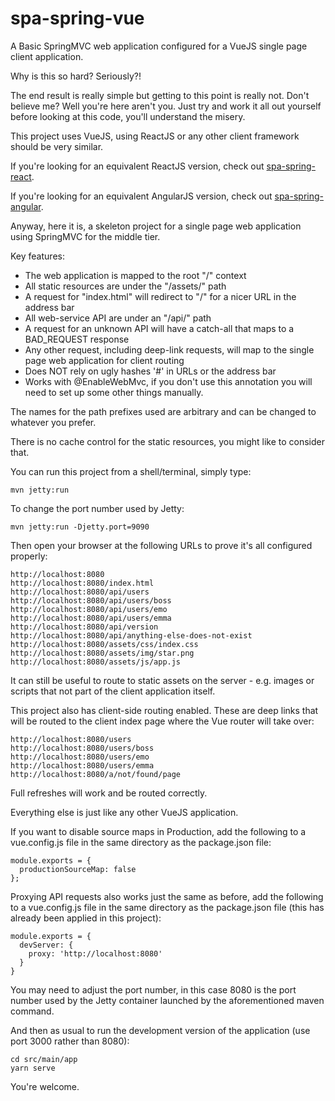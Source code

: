 # spa-spring-vue
A Basic SpringMVC web application configured for a VueJS single page client application.

Why is this so hard? Seriously?!

The end result is really simple but getting to this point is really not. Don't believe me? Well you're here
aren't you. Just try and work it all out yourself before looking at this code, you'll understand the misery.

This project uses VueJS, using ReactJS or any other client framework should be very similar.

If you're looking for an equivalent ReactJS version, check out [spa-spring-react](https://github.com/caprica/spa-spring-react).

If you're looking for an equivalent AngularJS version, check out [spa-spring-angular](https://github.com/caprica/spa-spring-angular).

Anyway, here it is, a skeleton project for a single page web application using SpringMVC for the middle tier.

Key features:

 * The web application is mapped to the root "/" context
 * All static resources are under the "/assets/" path
 * A request for "index.html" will redirect to "/" for a nicer URL in the address bar
 * All web-service API are under an "/api/" path
 * A request for an unknown API will have a catch-all that maps to a BAD_REQUEST response
 * Any other request, including deep-link requests, will map to the single page web application for client
   routing
 * Does NOT rely on ugly hashes '#' in URLs or the address bar 
 * Works with @EnableWebMvc, if you don't use this annotation you will need to set up some other things manually.

The names for the path prefixes used are arbitrary and can be changed to whatever you prefer.

There is no cache control for the static resources, you might like to consider that.

You can run this project from a shell/terminal, simply type:

```
mvn jetty:run
```

To change the port number used by Jetty:

```
mvn jetty:run -Djetty.port=9090
```

Then open your browser at the following URLs to prove it's all configured properly:

```
http://localhost:8080
http://localhost:8080/index.html
http://localhost:8080/api/users
http://localhost:8080/api/users/boss
http://localhost:8080/api/users/emo
http://localhost:8080/api/users/emma
http://localhost:8080/api/version
http://localhost:8080/api/anything-else-does-not-exist
http://localhost:8080/assets/css/index.css
http://localhost:8080/assets/img/star.png
http://localhost:8080/assets/js/app.js
```

It can still be useful to route to static assets on the server - e.g. images or scripts that not part of the client
application itself.

This project also has client-side routing enabled. These are deep links that will be routed to the client index
page where the Vue router will take over:

```
http://localhost:8080/users
http://localhost:8080/users/boss
http://localhost:8080/users/emo
http://localhost:8080/users/emma
http://localhost:8080/a/not/found/page
```

Full refreshes will work and be routed correctly.

Everything else is just like any other VueJS application.

If you want to disable source maps in Production, add the following to a vue.config.js file in the same directory as the
package.json file:

```
module.exports = {
  productionSourceMap: false
};
```

Proxying API requests also works just the same as before, add the following to a vue.config.js file in the same
directory as the package.json file (this has already been applied in this project):

```
module.exports = {
  devServer: {
    proxy: 'http://localhost:8080'
  }
}
``` 

You may need to adjust the port number, in this case 8080 is the port number used by the Jetty container launched
by the aforementioned maven command.

And then as usual to run the development version of the application (use port 3000 rather than 8080):

```
cd src/main/app
yarn serve
```
 
You're welcome.

